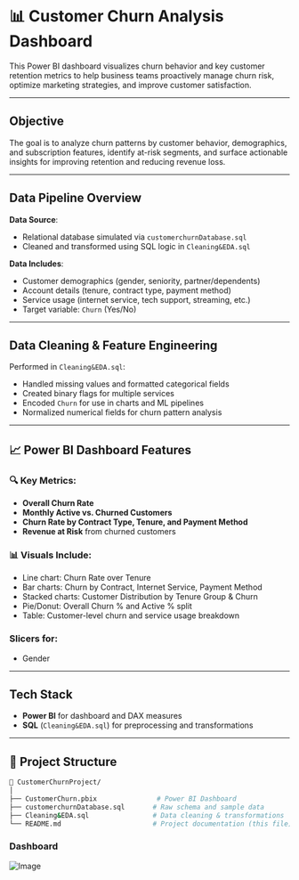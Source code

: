 
# 📊 Customer Churn Analysis Dashboard

This Power BI dashboard visualizes churn behavior and key customer retention metrics to help business teams proactively manage churn risk, optimize marketing strategies, and improve customer satisfaction.

---

## Objective

The goal is to analyze churn patterns by customer behavior, demographics, and subscription features, identify at-risk segments, and surface actionable insights for improving retention and reducing revenue loss.

---

## Data Pipeline Overview

**Data Source**:  
- Relational database simulated via `customerchurnDatabase.sql`
- Cleaned and transformed using SQL logic in `Cleaning&EDA.sql`

**Data Includes**:
- Customer demographics (gender, seniority, partner/dependents)
- Account details (tenure, contract type, payment method)
- Service usage (internet service, tech support, streaming, etc.)
- Target variable: `Churn` (Yes/No)

---

##  Data Cleaning & Feature Engineering

Performed in `Cleaning&EDA.sql`:
- Handled missing values and formatted categorical fields
- Created binary flags for multiple services
- Encoded `Churn` for use in charts and ML pipelines
- Normalized numerical fields for churn pattern analysis

---

## 📈 Power BI Dashboard Features

### 🔍 Key Metrics:
- **Overall Churn Rate**
- **Monthly Active vs. Churned Customers**
- **Churn Rate by Contract Type, Tenure, and Payment Method**
- **Revenue at Risk** from churned customers

### 📊 Visuals Include:
- Line chart: Churn Rate over Tenure 
- Bar charts: Churn by Contract, Internet Service, Payment Method
- Stacked charts: Customer Distribution by Tenure Group & Churn
- Pie/Donut: Overall Churn % and Active % split
- Table: Customer-level churn and service usage breakdown

###  Slicers for:
- Gender

---

## Tech Stack

- **Power BI** for dashboard and DAX measures
- **SQL** (`Cleaning&EDA.sql`) for preprocessing and transformations

---

## 📁 Project Structure

```bash
📁 CustomerChurnProject/
│
├── CustomerChurn.pbix               # Power BI Dashboard
├── customerchurnDatabase.sql       # Raw schema and sample data
├── Cleaning&EDA.sql                # Data cleaning & transformations
└── README.md                       # Project documentation (this file)
```
### Dashboard 

![Image](https://github.com/user-attachments/assets/af44d01c-fc54-4ac6-b824-041216f7da27)
